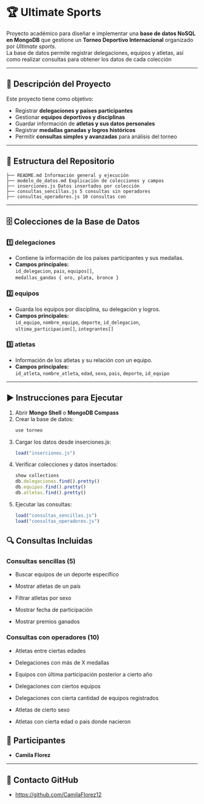 # 🏆 Ultimate Sports

Proyecto académico para diseñar e implementar una **base de datos NoSQL en MongoDB** que gestione un **Torneo Deportivo Internacional** organizado por *Ultimate sports*.  
La base de datos permite registrar delegaciones, equipos y atletas, así como realizar consultas para obtener los datos de cada colección

---

## 📌 Descripción del Proyecto

Este proyecto tiene como objetivo:

- Registrar **delegaciones y países participantes**
- Gestionar **equipos deportivos y disciplinas**
- Guardar información de **atletas y sus datos personales**
- Registrar **medallas ganadas y logros históricos**
- Permitir **consultas simples y avanzadas** para análisis del torneo

---

## 📂 Estructura del Repositorio
    

    ├── README.md Información general y ejecución
    ├── modelo_de_datos.md Explicación de colecciones y campos
    ├── inserciones.js Datos insertados por colección
    ├── consultas_sencillas.js 5 consultas sin operadores
    ├── consultas_operadores.js 10 consultas con 

---

## 🗄️ Colecciones de la Base de Datos

### 1️⃣ delegaciones
- Contiene la información de los países participantes y sus medallas.
- **Campos principales:**  
  `id_delegacion`, `pais`, `equipos[]`,  
  `medallas_gandas { oro, plata, bronce }`

### 2️⃣ equipos
- Guarda los equipos por disciplina, su delegación y logros.
- **Campos principales:**  
  `id_equipo`, `nombre_equipo`, `deporte`, `id_delegacion`,  
  `ultima_participacion[]`, `integrantes[]`

### 3️⃣ atletas
- Información de los atletas y su relación con un equipo.
- **Campos principales:**  
  `id_atleta`, `nombre_atleta`, `edad`, `sexo`, `pais`, `deporte`, `id_equipo`

---

## ▶️ Instrucciones para Ejecutar

1. Abrir **Mongo Shell** o **MongoDB Compass**
2. Crear la base de datos:
   ```js
   use torneo
   ```
3. Cargar los datos desde inserciones.js:
    ```js
    load("inserciones.js")
    ```
4. Verificar colecciones y datos insertados:
    ```js
    show collections
    db.delegaciones.find().pretty()
    db.equipos.find().pretty()
    db.atletas.find().pretty()
    ```
5. Ejecutar las consultas:
    ```js
    load("consultas_sencillas.js")
    load("consultas_operadores.js")
    ```

## 🔍 Consultas Incluidas
### Consultas sencillas (5)
- Buscar equipos de un deporte específico

- Mostrar atletas de un país

- Filtrar atletas por sexo

- Mostrar fecha de participación

- Mostrar premios ganados

### Consultas con operadores (10)
- Atletas entre ciertas edades

- Delegaciones con más de X medallas

- Equipos con última participación posterior a cierto año

- Delegaciones con ciertos equipos

- Delegaciones con cierta cantidad de equipos registrados

- Atletas de cierto sexo

- Atletas con cierta edad o pais donde nacieron

## 🤝 Participantes
- **Camila Florez** 
---

## 📜 Contacto GitHub
- https://github.com/CamilaFlorez12